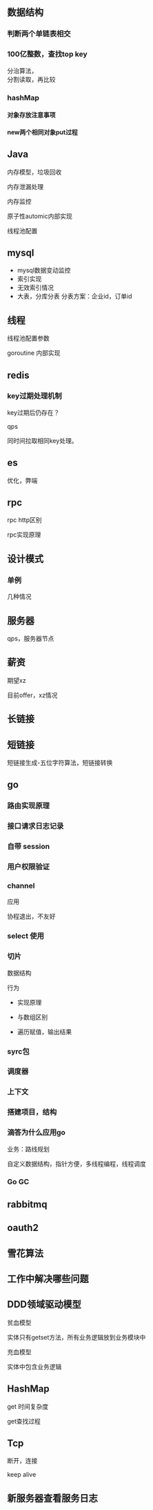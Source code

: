 ## 数据结构

### 判断两个单链表相交

### 100亿整数，查找top key

分治算法，  
分割读取，再比较

### hashMap

#### 对象存放注意事项

#### new两个相同对象put过程

## Java

内存模型，垃圾回收

内存泄漏处理

内存监控

原子性automic内部实现

线程池配置

## mysql

- mysql数据变动监控
- 索引实现
- 无效索引情况
- 大表，分库分表 分表方案：企业id，订单id

## 线程

线程池配置参数

goroutine 内部实现

## redis

### key过期处理机制

key过期后仍存在？



qps

同时间拉取相同key处理。

## es

优化，弊端

## rpc 

rpc http区别

rpc实现原理

## 设计模式

### 单例

几种情况

## 服务器

qps，服务器节点

## 薪资

期望xz

目前offer，xz情况

## 长链接

## 短链接

短链接生成-五位字符算法，短链接转换

## go

### 路由实现原理

### 接口请求日志记录

### 自带 session

### 用户权限验证

### channel

应用

协程退出，不友好

### select 使用

### 切片

数据结构

行为

- 实现原理

  

- 与数组区别

- 遍历赋值，输出结果

### syrc包

### 调度器

### 上下文

### 搭建项目，结构

### 滴答为什么应用go

业务：路线规划

自定义数据结构，指针方便，多线程编程，线程调度

### Go GC

## rabbitmq

## oauth2

## 雪花算法

## 工作中解决哪些问题



## DDD领域驱动模型

贫血模型

实体只有getset方法，所有业务逻辑放到业务模块中

充血模型

实体中包含业务逻辑

## HashMap 

get 时间复杂度

get查找过程



## Tcp

断开，连接

keep alive

## 新服务器查看服务日志



